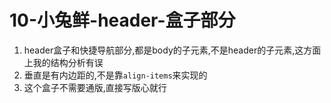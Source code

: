 # 10-小兔鲜-header-盒子部分

1. header盒子和快捷导航部分,都是body的子元素,不是header的子元素,这方面上我的结构分析有误
2. 垂直是有内边距的,不是靠`align-items`来实现的
3. 这个盒子不需要通版,直接写版心就行